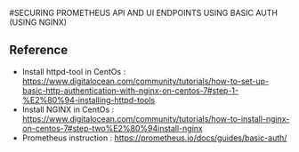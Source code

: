 #SECURING PROMETHEUS API AND UI ENDPOINTS USING BASIC AUTH (USING NGINX)
## Reference
- Install httpd-tool in CentOs : https://www.digitalocean.com/community/tutorials/how-to-set-up-basic-http-authentication-with-nginx-on-centos-7#step-1-%E2%80%94-installing-httpd-tools
- Install NGINX in CentOs : https://www.digitalocean.com/community/tutorials/how-to-install-nginx-on-centos-7#step-two%E2%80%94install-nginx
- Prometheus instruction : https://prometheus.io/docs/guides/basic-auth/